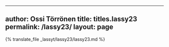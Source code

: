 
---
author: Ossi Törrönen
title: titles.lassy23
permalink: /lassy23/
layout: page
---
{% translate_file _lassyt/lassy23/lassy23.md %}